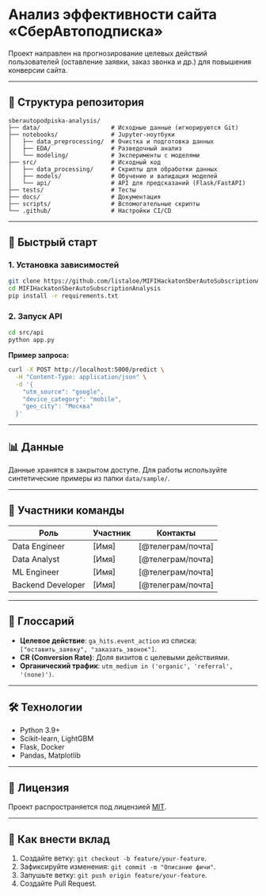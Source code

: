# Анализ эффективности сайта «СберАвтоподписка»

Проект направлен на прогнозирование целевых действий пользователей (оставление заявки, заказ звонка и др.) для повышения конверсии сайта.

---

## 📁 Структура репозитория
```
sberautopodpiska-analysis/
├── data/                    # Исходные данные (игнорируются Git)
├── notebooks/               # Jupyter-ноутбуки
│   ├── data_preprocessing/  # Очистка и подготовка данных
│   ├── EDA/                 # Разведочный анализ
│   └── modeling/            # Эксперименты с моделями
├── src/                     # Исходный код
│   ├── data_processing/     # Скрипты для обработки данных
│   ├── models/              # Обучение и валидация моделей
│   └── api/                 # API для предсказаний (Flask/FastAPI)
├── tests/                   # Тесты
├── docs/                    # Документация
├── scripts/                 # Вспомогательные скрипты
└── .github/                 # Настройки CI/CD
```

---

## 🚀 Быстрый старт

### 1. Установка зависимостей
```bash
git clone https://github.com/listaloe/MIFIHackatonSberAutoSubscriptionAnalysis.git
cd MIFIHackatonSberAutoSubscriptionAnalysis
pip install -r requirements.txt
```

### 2. Запуск API
```bash
cd src/api
python app.py
```
**Пример запроса:**
```bash
curl -X POST http://localhost:5000/predict \
  -H "Content-Type: application/json" \
  -d '{
    "utm_source": "google",
    "device_category": "mobile",
    "geo_city": "Москва"
  }'
```

---

## 📊 Данные
Данные хранятся в закрытом доступе. Для работы используйте синтетические примеры из папки `data/sample/`.

---

## 👥 Участники команды
| Роль | Участник | Контакты |
|------|----------|----------|
| Data Engineer | [Имя] | [@телеграм/почта] |
| Data Analyst | [Имя] | [@телеграм/почта] |
| ML Engineer | [Имя] | [@телеграм/почта] |
| Backend Developer | [Имя] | [@телеграм/почта] |

---

## 📝 Глоссарий
- **Целевое действие**: `ga_hits.event_action` из списка: `["оставить_заявку", "заказать_звонок"]`.
- **CR (Conversion Rate)**: Доля визитов с целевыми действиями.
- **Органический трафик**: `utm_medium in ('organic', 'referral', '(none)')`.

---

## 🛠 Технологии
- Python 3.9+
- Scikit-learn, LightGBM
- Flask, Docker
- Pandas, Matplotlib

---

## 📄 Лицензия
Проект распространяется под лицензией [MIT](LICENSE).

---

## 🤝 Как внести вклад
1. Создайте ветку: `git checkout -b feature/your-feature`.
2. Зафиксируйте изменения: `git commit -m "Описание фичи"`.
3. Запушьте ветку: `git push origin feature/your-feature`.
4. Создайте Pull Request.
